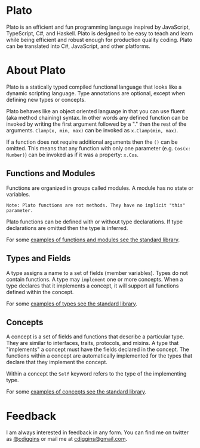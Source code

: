 # Plato

Plato is an efficient and fun programming language inspired by JavaScript, TypeScript, C#, and Haskell.
Plato is designed to be easy to teach and learn while being efficient and robust enough for 
production quality coding. Plato can be translated into C#, JavaScript, and other platforms. 

# About Plato 

Plato is a statically typed compiled functional language that looks like a dynamic scripting language. 
Type annotations are optional, except when defining new types or concepts. 

Plato behaves like an object oriented language in that you can use fluent (aka method chaining) syntax.
In other words any defined function can be invoked by writing the first argument followed by a "." 
then the rest of the arguments. `Clamp(x, min, max)` can be invoked as `x.Clamp(min, max)`.

If a function does not require additional arguments then the `()` can be omitted. This means that any
function with only one parameter (e.g. `Cos(x: Number)`) can be invoked as if it was a property: `x.Cos`.

## Functions and Modules

Functions are organized in groups called modules. A module has no state or variables. 

    Note: Plato functions are not methods. They have no implicit "this" parameter.   

Plato functions can be defined with or without type declarations. If type declarations are omitted then the type is inferred.

For some [examples of functions and modules see the standard library](https://github.com/cdiggins/plato/blob/main/PlatoStandardLibrary/modules.plato).

## Types and Fields

A type assigns a name to a set of fields (member variables). 
Types do not contain functions. A type may `implement` one or more concepts. 
When a type declares that it implements a concept, it will support all functions 
defined within the concept. 

For some [examples of types see the standard library](https://github.com/cdiggins/plato/blob/main/PlatoStandardLibrary/types.plato).

## Concepts 

A concept is a set of fields and functions that describe a particular type. They are similar to 
interfaces, traits, protocols, and mixins. A type that "implements" a concept must have the fields 
declared in the concept. The functions within a concept are automatically implemented for the types that declare that they 
implement the concept.  

Within a concept the `Self` keyword refers to the type of the implementing type. 

For some [examples of concepts see the standard library](https://github.com/cdiggins/plato/blob/main/PlatoStandardLibrary/concepts.plato).

# Feedback

I am always interested in feedback in any form. You can find me on twitter as [@cdiggins](https://twitter.com/cdiggins) or mail me at [cdiggins@gmail.com](mailto:cdiggins@gmail.com).
